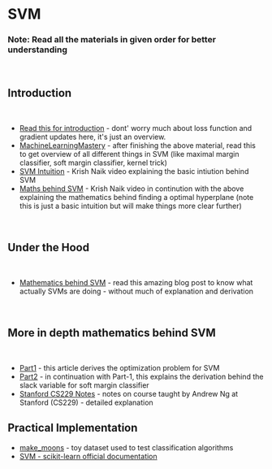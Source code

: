 # SVM 

### Note: Read all the materials in given order for better understanding

<br>

## Introduction

<br>

- [Read this for introduction](https://towardsdatascience.com/support-vector-machine-introduction-to-machine-learning-algorithms-934a444fca47) - dont' worry much about loss function and gradient updates here, it's just an overview.
- [MachineLearningMastery](https://machinelearningmastery.com/support-vector-machines-for-machine-learning/) - after finishing the above material, read this to get overview of all different things in SVM (like maximal margin classifier, soft margin classifier, kernel trick)
- [SVM Intuition](https://www.youtube.com/watch?v=H9yACitf-KM) - Krish Naik video explaining the basic intiution behind SVM
- [Maths behind SVM](https://www.youtube.com/watch?v=Js3GLb1xPhc) - Krish Naik video in continution with the above explaining the mathematics behind finding a optimal hyperplane (note this is just a basic intuition but will make things more clear further)

<br>

## Under the Hood
<br>

- [Mathematics behind SVM](https://shuzhanfan.github.io/2018/05/understanding-mathematics-behind-support-vector-machines/) - read this amazing blog post to know what actually SVMs are doing - without much of explanation and derivation

 <br>

## More in depth mathematics behind SVM

<br>

- [Part1](https://towardsdatascience.com/demystifying-maths-of-svm-13ccfe00091e) - this article derives the optimization problem for SVM
- [Part2](https://towardsdatascience.com/demystifying-maths-of-svm-part-2-30308a73e072) -  in continuation with Part-1, this explains the derivation behind the slack variable for soft margin classifier
- [Stanford CS229 Notes](https://github.com/Gladiator07/Machine-Learning-Complete/blob/master/SVM/SVM_Stanford_Notes.pdf) - notes on course taught by Andrew Ng at Stanford (CS229) - detailed explanation



## Practical Implementation
- [make_moons](https://scikit-learn.org/stable/modules/generated/sklearn.datasets.make_moons.html) - toy dataset used to test classification algorithms
- [SVM - scikit-learn official documentation](https://scikit-learn.org/stable/modules/svm.html)